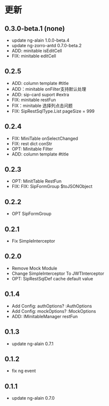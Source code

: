 
# 更新

## 0.3.0-beta.1 (none)

* update ng-alain 1.0.0-beta.4
* update ng-zorro-antd 0.7.0-beta.2
* ADD: minitable isEditCell
* FIX: minitable editCell

## 0.2.5

* ADD: column template #title
* ADD：minitable onFilter支持默认处理
* ADD: sip-card suport #extra
* FIX: minitable restFun
* FIX：minitable 选择列点击问题
* FIX: SipRestSqlType.List pageSize = 999

## 0.2.4

* FIX: MiniTable onSelectChanged
* FIX: rest dict conStr
* OPT: Minitable Filter
* ADD: column template #title

## 0.2.3

* OPT: MinitTable RestFun
* FIX: FIX: SipFormGroup $toJSONObject

## 0.2.2

* OPT SipFormGroup

## 0.2.1

* Fix SimpleInterceptor

## 0.2.0

* Remove Mock Module
* Change SimpleInterceptor To JWTInterceptor
* OPT: SipRestSqlDef cache default value

## 0.1.4

* Add Config: authOptions? :AuthOptions
* Add Config: mockOptions? :MockOptions
* ADD: IMinitableManager restFun

## 0.1.3

* update ng-alain 0.7.1

## 0.1.2

* fix ng event

## 0.1.1

* update ng-alain 0.7.0
